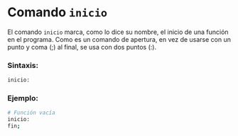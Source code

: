 # Comando ```inicio```

El comando ```inicio``` marca, como lo dice su nombre, el inicio de una función en el programa. Como es un comando de apertura, en vez de usarse con un punto y coma (;) al final, se usa con dos puntos (:).

### Sintaxis:
```sh
inicio:
```

### Ejemplo:
```sh
# Función vacía
inicio:
fin;
```

